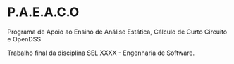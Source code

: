 # P.A.E.A.C.O

 Programa de 
 Apoio ao 
 Ensino de 
 Análise Estática, 
 Cálculo de Curto Circuito e 
 OpenDSS

Trabalho final da disciplina SEL XXXX - Engenharia de Software.

